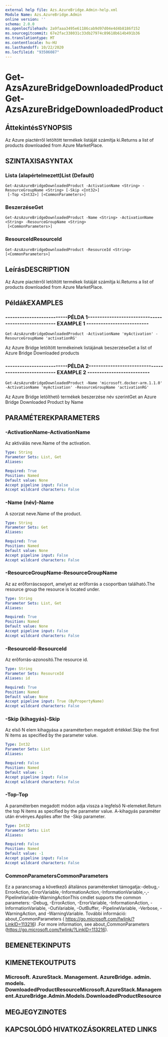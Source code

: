 ```yaml
---
external help file: Azs.AzureBridge.Admin-help.xml
Module Name: Azs.AzureBridge.Admin
online version: ''
schema: 2.0.0
ms.openlocfilehash: 2a9faaa3495e61186cab9d97d04e4d4b8186f152
ms.sourcegitcommit: 67e2fac338031c33db27974c89618b614b491b36
ms.translationtype: MT
ms.contentlocale: hu-HU
ms.lasthandoff: 10/22/2020
ms.locfileid: "93506087"
---
```

# <span data-ttu-id="12c5b-101">Get-AzsAzureBridgeDownloadedProduct</span><span class="sxs-lookup"><span data-stu-id="12c5b-101">Get-AzsAzureBridgeDownloadedProduct</span></span>

## <span data-ttu-id="12c5b-102">Áttekintés</span><span class="sxs-lookup"><span data-stu-id="12c5b-102">SYNOPSIS</span></span>
<span data-ttu-id="12c5b-103">Az Azure piactérről letöltött termékek listáját számítja ki.</span><span class="sxs-lookup"><span data-stu-id="12c5b-103">Returns a list of products downloaded from Azure MarketPlace.</span></span>

## <span data-ttu-id="12c5b-104">SZINTAXISA</span><span class="sxs-lookup"><span data-stu-id="12c5b-104">SYNTAX</span></span>

### <span data-ttu-id="12c5b-105">Lista (alapértelmezett)</span><span class="sxs-lookup"><span data-stu-id="12c5b-105">List (Default)</span></span>
```
Get-AzsAzureBridgeDownloadedProduct -ActivationName <String> -ResourceGroupName <String> [-Skip <Int32>]
 [-Top <Int32>] [<CommonParameters>]
```

### <span data-ttu-id="12c5b-106">Beszerzése</span><span class="sxs-lookup"><span data-stu-id="12c5b-106">Get</span></span>
```
Get-AzsAzureBridgeDownloadedProduct -Name <String> -ActivationName <String> -ResourceGroupName <String>
 [<CommonParameters>]
```

### <span data-ttu-id="12c5b-107">ResourceId</span><span class="sxs-lookup"><span data-stu-id="12c5b-107">ResourceId</span></span>
```
Get-AzsAzureBridgeDownloadedProduct -ResourceId <String> [<CommonParameters>]
```

## <span data-ttu-id="12c5b-108">Leírás</span><span class="sxs-lookup"><span data-stu-id="12c5b-108">DESCRIPTION</span></span>
<span data-ttu-id="12c5b-109">Az Azure piactérről letöltött termékek listáját számítja ki.</span><span class="sxs-lookup"><span data-stu-id="12c5b-109">Returns a list of products downloaded from Azure MarketPlace.</span></span>

## <span data-ttu-id="12c5b-110">Példák</span><span class="sxs-lookup"><span data-stu-id="12c5b-110">EXAMPLES</span></span>

### <span data-ttu-id="12c5b-111">--------------------------PÉLDA 1--------------------------</span><span class="sxs-lookup"><span data-stu-id="12c5b-111">-------------------------- EXAMPLE 1 --------------------------</span></span>
```
Get-AzsAzureBridgeDownloadedProduct -ActivationName 'myActivation' -ResourceGroupName 'activationRG'
```

<span data-ttu-id="12c5b-112">Az Azure Bridge letöltött termékeinek listájának beszerzése</span><span class="sxs-lookup"><span data-stu-id="12c5b-112">Get a list of Azure Bridge Downloaded products</span></span>

### <span data-ttu-id="12c5b-113">--------------------------PÉLDA 2--------------------------</span><span class="sxs-lookup"><span data-stu-id="12c5b-113">-------------------------- EXAMPLE 2 --------------------------</span></span>
```
Get-AzsAzureBridgeDownloadedProduct -Name 'microsoft.docker-arm.1.1.0' -ActivationName 'myActivation' -ResourceGroupName 'activationRG'
```

<span data-ttu-id="12c5b-114">Az Azure Bridge letölthető termékek beszerzése név szerint</span><span class="sxs-lookup"><span data-stu-id="12c5b-114">Get an Azure Bridge Downloaded Product by Name</span></span>

## <span data-ttu-id="12c5b-115">PARAMÉTEREK</span><span class="sxs-lookup"><span data-stu-id="12c5b-115">PARAMETERS</span></span>

### <span data-ttu-id="12c5b-116">-ActivationName</span><span class="sxs-lookup"><span data-stu-id="12c5b-116">-ActivationName</span></span>
<span data-ttu-id="12c5b-117">Az aktiválás neve.</span><span class="sxs-lookup"><span data-stu-id="12c5b-117">Name of the activation.</span></span>

```yaml
Type: String
Parameter Sets: List, Get
Aliases: 

Required: True
Position: Named
Default value: None
Accept pipeline input: False
Accept wildcard characters: False
```

### <span data-ttu-id="12c5b-118">-Name (név)</span><span class="sxs-lookup"><span data-stu-id="12c5b-118">-Name</span></span>
<span data-ttu-id="12c5b-119">A szorzat neve.</span><span class="sxs-lookup"><span data-stu-id="12c5b-119">Name of the product.</span></span>

```yaml
Type: String
Parameter Sets: Get
Aliases: 

Required: True
Position: Named
Default value: None
Accept pipeline input: False
Accept wildcard characters: False
```

### <span data-ttu-id="12c5b-120">-ResourceGroupName</span><span class="sxs-lookup"><span data-stu-id="12c5b-120">-ResourceGroupName</span></span>
<span data-ttu-id="12c5b-121">Az az erőforráscsoport, amelyet az erőforrás a csoportban található.</span><span class="sxs-lookup"><span data-stu-id="12c5b-121">The resource group the resource is located under.</span></span>

```yaml
Type: String
Parameter Sets: List, Get
Aliases: 

Required: True
Position: Named
Default value: None
Accept pipeline input: False
Accept wildcard characters: False
```

### <span data-ttu-id="12c5b-122">-ResourceId</span><span class="sxs-lookup"><span data-stu-id="12c5b-122">-ResourceId</span></span>
<span data-ttu-id="12c5b-123">Az erőforrás-azonosító.</span><span class="sxs-lookup"><span data-stu-id="12c5b-123">The resource id.</span></span>

```yaml
Type: String
Parameter Sets: ResourceId
Aliases: id

Required: True
Position: Named
Default value: None
Accept pipeline input: True (ByPropertyName)
Accept wildcard characters: False
```

### <span data-ttu-id="12c5b-124">-Skip (kihagyás)</span><span class="sxs-lookup"><span data-stu-id="12c5b-124">-Skip</span></span>
<span data-ttu-id="12c5b-125">Az első N elem kihagyása a paraméterben megadott értékkel.</span><span class="sxs-lookup"><span data-stu-id="12c5b-125">Skip the first N items as specified by the parameter value.</span></span>

```yaml
Type: Int32
Parameter Sets: List
Aliases: 

Required: False
Position: Named
Default value: -1
Accept pipeline input: False
Accept wildcard characters: False
```

### <span data-ttu-id="12c5b-126">-Top</span><span class="sxs-lookup"><span data-stu-id="12c5b-126">-Top</span></span>
<span data-ttu-id="12c5b-127">A paraméterben megadott módon adja vissza a legfelső N-elemeket.</span><span class="sxs-lookup"><span data-stu-id="12c5b-127">Return the top N items as specified by the parameter value.</span></span>
<span data-ttu-id="12c5b-128">A-kihagyás paraméter után érvényes.</span><span class="sxs-lookup"><span data-stu-id="12c5b-128">Applies after the -Skip parameter.</span></span>

```yaml
Type: Int32
Parameter Sets: List
Aliases: 

Required: False
Position: Named
Default value: -1
Accept pipeline input: False
Accept wildcard characters: False
```

### <span data-ttu-id="12c5b-129">CommonParameters</span><span class="sxs-lookup"><span data-stu-id="12c5b-129">CommonParameters</span></span>
<span data-ttu-id="12c5b-130">Ez a parancsmag a következő általános paramétereket támogatja:-debug,-ErrorAction,-ErrorVariable,-InformationAction,-InformationVariable,-,-PipelineVariable-WarningAction</span><span class="sxs-lookup"><span data-stu-id="12c5b-130">This cmdlet supports the common parameters: -Debug, -ErrorAction, -ErrorVariable, -InformationAction, -InformationVariable, -OutVariable, -OutBuffer, -PipelineVariable, -Verbose, -WarningAction, and -WarningVariable.</span></span> <span data-ttu-id="12c5b-131">További információ: about_CommonParameters ( https://go.microsoft.com/fwlink/?LinkID=113216) .</span><span class="sxs-lookup"><span data-stu-id="12c5b-131">For more information, see about_CommonParameters (https://go.microsoft.com/fwlink/?LinkID=113216).</span></span>

## <span data-ttu-id="12c5b-132">BEMENETEK</span><span class="sxs-lookup"><span data-stu-id="12c5b-132">INPUTS</span></span>

## <span data-ttu-id="12c5b-133">KIMENETEK</span><span class="sxs-lookup"><span data-stu-id="12c5b-133">OUTPUTS</span></span>

### <span data-ttu-id="12c5b-134">Microsoft. AzureStack. Management. AzureBridge. admin. models. DownloadedProductResource</span><span class="sxs-lookup"><span data-stu-id="12c5b-134">Microsoft.AzureStack.Management.AzureBridge.Admin.Models.DownloadedProductResource</span></span>

## <span data-ttu-id="12c5b-135">MEGJEGYZI</span><span class="sxs-lookup"><span data-stu-id="12c5b-135">NOTES</span></span>

## <span data-ttu-id="12c5b-136">KAPCSOLÓDÓ HIVATKOZÁSOK</span><span class="sxs-lookup"><span data-stu-id="12c5b-136">RELATED LINKS</span></span>


